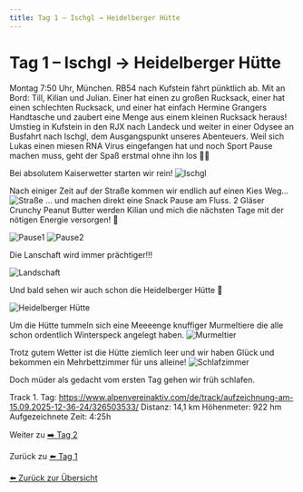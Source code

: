 ```yaml
---
title: Tag 1 – Ischgl → Heidelberger Hütte
---
```


# Tag 1 – Ischgl → Heidelberger Hütte



Montag 7:50 Uhr, München. RB54 nach Kufstein fährt pünktlich ab. Mit an Bord: Till, Kilian und Julian. Einer hat einen zu großen Rucksack, einer hat einen schlechten Rucksack, und einer hat einfach Hermine Grangers Handtasche und zaubert eine Menge aus einem kleinen Rucksack heraus!
Umstieg in Kufstein in den RJX nach Landeck und weiter in einer Odysee an Busfahrt nach Ischgl, dem Ausgangspunkt unseres Abenteuers. 
Weil sich Lukas einen miesen RNA Virus eingefangen hat und noch Sport Pause machen muss, geht der Spaß erstmal ohne ihn los 🤷‍♂️

Bei absolutem Kaiserwetter starten wir rein!
![Ischgl](Bilder/Tag1/20250915_123154.jpg)

Nach einiger Zeit auf der Straße kommen wir endlich auf einen Kies Weg...
![Straße](Bilder/Tag1/20250915_142241.jpg)
... und machen direkt eine Snack Pause am Fluss. 2 Gläser Crunchy Peanut Butter werden Kilian und mich die nächsten Tage mit der nötigen Energie versorgen! 💪

![Pause1](Bilder/Tag1/20250915_151415.jpg)
![Pause2](Bilder/Tag1/20250915_151434.jpg)

Die Lanschaft wird immer prächtiger!!!

![Landschaft](Bilder/Tag1/20250915_154547.jpg)

Und bald sehen wir auch schon die Heidelberger Hütte 👏

![Heidelberger Hütte](Bilder/Tag1/20250915_163903.jpg)

Um die Hütte tummeln sich eine Meeeenge knuffiger Murmeltiere die alle schon ordentlich Winterspeck angelegt haben.
![Murmeltier](Bilder/Tag1/20250915_170805.jpg)

Trotz gutem Wetter ist die Hütte ziemlich leer und wir haben Glück und bekommen ein Mehrbettzimmer für uns alleine!
![Schlafzimmer](Bilder/Tag1/20250915_215927.jpg)

Doch müder als gedacht vom ersten Tag gehen wir früh schlafen.

Track 1. Tag: https://www.alpenvereinaktiv.com/de/track/aufzeichnung-am-15.09.2025-12-36-24/326503533/
Distanz: 14,1 km
Höhenmeter: 922 hm
Aufgezeichnete Zeit: 4:25h

Weiter zu [➡️ Tag 2](tag2.md)

Zurück zu [⬅️ Tag 1](tag1.md)

[⬅️ Zurück zur Übersicht](index.md)

